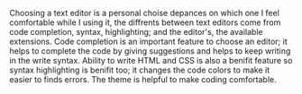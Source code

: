 Choosing a text editor is a personal choise depances on which one I feel comfortable while I using it, the diffrents between text editors come from code completion,
syntax, highlighting; and the editor's, the available extensions.
 Code completion is an important feature to choose an editor; it helps to complete the code by giving suggestions and helps to keep writing in the write syntax.
 Ability to write HTML and CSS is also a benifit feature so syntax highlighting is benifit too; it changes the code colors to make it easier to finds errors.
 The theme is helpful to make coding comfortable.
 
 
